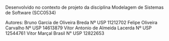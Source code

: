 Desenvolvido no contexto de projeto da disciplina Modelagem de Sistemas de Software (SCC0534)

Autores:
Bruno Garcia de Oliveira Breda Nº USP 11212702
Felipe Oliveira Carvalho  Nº USP 14613879
Vitor Antonio de Almeida Lacerda Nº USP 12544761
Vitor Marçal Brasil N° USP 12822653
